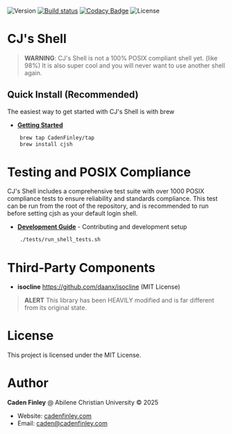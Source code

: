 ![Version](https://img.shields.io/github/v/release/CadenFinley/CJsShell?label=version&color=blue)
[![Build status](https://ci.appveyor.com/api/projects/status/5m6bgk8lxf3ge256/branch/master?svg=true)](https://ci.appveyor.com/project/CadenFinley/cjsshell/branch/master)
[![Codacy Badge](https://app.codacy.com/project/badge/Grade/4e33a26accb6450da43c91c7b8e872e7)](https://app.codacy.com/gh/CadenFinley/CJsShell/dashboard?utm_source=gh&utm_medium=referral&utm_content=&utm_campaign=Badge_grade)
![License](https://img.shields.io/badge/License-MIT-green)

# CJ's Shell

> **WARNING**: CJ's Shell is not a 100% POSIX compliant shell yet. (like 98%) It is also super cool and you will never want to use another shell again.

## Quick Install (Recommended)

The easiest way to get started with CJ's Shell is with brew
- **[Getting Started](docs/getting-started/quick-start.md)**

```bash
    brew tap CadenFinley/tap
    brew install cjsh
```
   
# Testing and POSIX Compliance

CJ's Shell includes a comprehensive test suite with over 1000 POSIX compliance tests to ensure reliability and standards compliance.
This test can be run from the root of the repository, and is recommended to run before setting cjsh as your default login shell.
- **[Development Guide](docs/getting-started/development.md)** - Contributing and development setup

```bash
    ./tests/run_shell_tests.sh
```

# Third‑Party Components

- **isocline**
  https://github.com/daanx/isocline (MIT License)

> **ALERT** This library has been HEAVILY modified and is far different from its original state.

# License

This project is licensed under the MIT License.

# Author

**Caden Finley** @ Abilene Christian University
© 2025

- Website: [cadenfinley.com](https://cadenfinley.com)
- Email: [caden@cadenfinley.com](mailto:caden@cadenfinley.com)
